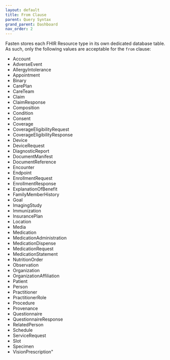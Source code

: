 ```yaml
---
layout: default
title: From Clause
parent: Query Syntax
grand_parent: Dashboard
nav_order: 2
---
```


Fasten stores each FHIR Resource type in its own dedicated database table.
As such, only the following values are acceptable for the `from` clause:

- Account
- AdverseEvent
- AllergyIntolerance
- Appointment
- Binary
- CarePlan
- CareTeam
- Claim
- ClaimResponse
- Composition
- Condition
- Consent
- Coverage
- CoverageEligibilityRequest
- CoverageEligibilityResponse
- Device
- DeviceRequest
- DiagnosticReport
- DocumentManifest
- DocumentReference
- Encounter
- Endpoint
- EnrollmentRequest
- EnrollmentResponse
- ExplanationOfBenefit
- FamilyMemberHistory
- Goal
- ImagingStudy
- Immunization
- InsurancePlan
- Location
- Media
- Medication
- MedicationAdministration
- MedicationDispense
- MedicationRequest
- MedicationStatement
- NutritionOrder
- Observation
- Organization
- OrganizationAffiliation
- Patient
- Person
- Practitioner
- PractitionerRole
- Procedure
- Provenance
- Questionnaire
- QuestionnaireResponse
- RelatedPerson
- Schedule
- ServiceRequest
- Slot
- Specimen
- VisionPrescription"

